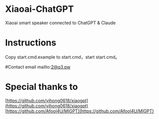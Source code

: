 # Xiaoai-ChatGPT
Xiaoai smart speaker connected to ChatGPT & Claude 

# Instructions

Copy start.cmd.example to start.cmd，start start.cmd。

#Contact email
mailto:2@q3.pw

# Special thanks to

[https://github.com/yihong0618/xiaogpt](https://github.com/yihong0618/xiaogpt)
[https://github.com/Afool4U/MIGPT](https://github.com/Afool4U/MIGPT)

